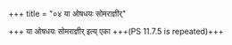+++
title = "०४ या ओषधयः सोमराज्ञीर्"

+++
या ओषधयः सोमराज्ञीर् इत्य् एका +++(PS 11.7.5 is repeated)+++
